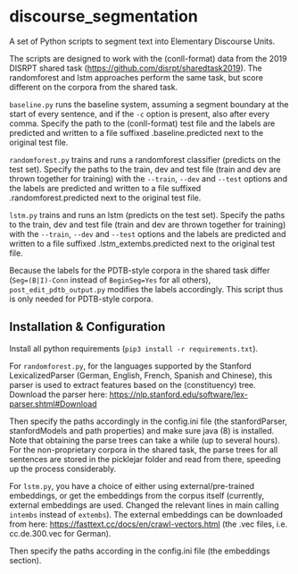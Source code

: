# discourse_segmentation

A set of Python scripts to segment text into Elementary Discourse Units.

The scripts are designed to work with the (conll-format) data from the 2019 DISRPT shared task (https://github.com/disrpt/sharedtask2019).
The randomforest and lstm approaches perform the same task, but score different on the corpora from the shared task.


``baseline.py`` runs the baseline system, assuming a segment boundary at the start of every sentence, and if the ``-c`` option is present, also after every comma. Specify the path to the (conll-format) test file and the labels are predicted and written to a file suffixed .baseline.predicted next to the original test file.

``randomforest.py`` trains and runs a randomforest classifier (predicts on the test set). Specify the paths to the train, dev and test file (train and dev are thrown together for training) with the ``--train``, ``--dev`` and ``--test`` options and the labels are predicted and written to a file suffixed .randomforest.predicted next to the original test file.

``lstm.py`` trains and runs an lstm (predicts on the test set). Specify the paths to the train, dev and test file (train and dev are thrown together for training) with the ``--train``, ``--dev`` and ``--test`` options and the labels are predicted and written to a file suffixed .lstm_extembs.predicted next to the original test file.

Because the labels for the PDTB-style corpora in the shared task differ (``Seg=(B|I)-Conn`` instead of ``BeginSeg=Yes`` for all others), ``post_edit_pdtb_output.py`` modifies the labels accordingly. This script thus is only needed for PDTB-style corpora.

## Installation & Configuration

Install all python requirements (``pip3 install -r requirements.txt``).

For ``randomforest.py``, for the languages supported by the Stanford LexicalizedParser (German, English, French, Spanish and Chinese), this parser is used to extract features based on the (constituency) tree. Download the parser here: https://nlp.stanford.edu/software/lex-parser.shtml#Download

Then specify the paths accordingly in the config.ini file (the stanfordParser, stanfordModels and path properties) and make sure java (8) is installed.
Note that obtaining the parse trees can take a while (up to several hours). For the non-proprietary corpora in the shared task, the parse trees for all sentences are stored in the picklejar folder and read from there, speeding up the process considerably.

For ``lstm.py``, you have a choice of either using external/pre-trained embeddings, or get the embeddings from the corpus itself (currently, external embeddings are used. Changed the relevant lines in main calling ``intembs`` instead of ``extembs``). The external embeddings can be downloaded from here: https://fasttext.cc/docs/en/crawl-vectors.html (the .vec files, i.e. cc.de.300.vec for German). 

Then specify the paths according in the config.ini file (the embeddings section).
